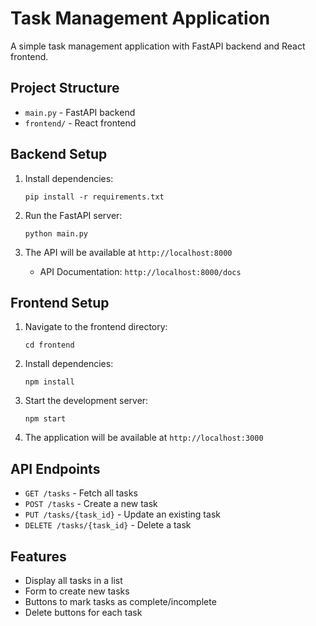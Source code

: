 # Task Management Application

A simple task management application with FastAPI backend and React frontend.

## Project Structure

- `main.py` - FastAPI backend
- `frontend/` - React frontend

## Backend Setup

1. Install dependencies:
   ```
   pip install -r requirements.txt
   ```

2. Run the FastAPI server:
   ```
   python main.py
   ```

3. The API will be available at `http://localhost:8000`
   - API Documentation: `http://localhost:8000/docs`

## Frontend Setup

1. Navigate to the frontend directory:
   ```
   cd frontend
   ```

2. Install dependencies:
   ```
   npm install
   ```

3. Start the development server:
   ```
   npm start
   ```

4. The application will be available at `http://localhost:3000`

## API Endpoints

- `GET /tasks` - Fetch all tasks
- `POST /tasks` - Create a new task
- `PUT /tasks/{task_id}` - Update an existing task
- `DELETE /tasks/{task_id}` - Delete a task

## Features

- Display all tasks in a list
- Form to create new tasks
- Buttons to mark tasks as complete/incomplete
- Delete buttons for each task 